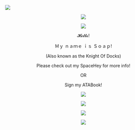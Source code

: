 ![](https://komarev.com/ghpvc/?username=slipperysoaps&color=blue&label=Soap+Enjoyers)
<p align="center"> 
  <img src="https://cdn.fbsbx.com/v/t59.2708-21/545089790_1808003496757619_8513376020568804498_n.gif?_nc_cat=100&ccb=1-7&_nc_sid=66e727&_nc_ohc=MPUMvi_VBnEQ7kNvwFN7tBe&_nc_oc=AdnOKI-u6LLTmg3vSyMwSPig-5uPHotqsIkbRs2yxfn5bu7vsX5XV7chOVmhZbFNkgg&_nc_zt=7&_nc_ht=cdn.fbsbx.com&_nc_gid=GtxQO1poSmAdcA1J5guJDg&oh=03_Q7cD3QGRCSfNrebQzNau5JD2ID8TLSMlygFbATkCWgqNFay5XQ&oe=68C68DA8"/>
<p align="center">
  <img src="https://adriansblinkiecollection.neocities.org/dividers/sparkles6.gif"/>
</p>
<p align="center">
  𝓗𝓮𝓵𝓵𝓸!
</p>
<p align="center"> Ｍｙ ｎａｍｅ ｉｓ Ｓｏａｐ!
 </p>
 <p align="center">
   (Also known as the Knight Of Docks)
   </p>
   <p align="center"> Please check out my SpaceHey for more info!
 </p> 
 <p align="center"> OR
 </p>
 <p align="center"> Sign my ATABook!
 </p>
 <p align="center">
  <img src="[https://adriansblinkiecollection.neocities.org/dividers/sparkles6.gif"/>
 </p>
 <p align="center">
  <img src="https://adriansblinkiecollection.neocities.org/dividers/sparkles6.gif"/>
</p>
<p align="center">
  <img src="https://scontent-mia3-3.xx.fbcdn.net/v/t1.15752-9/541718475_1010587251097931_8591148411770989659_n.png?stp=dst-png_s526x395&_nc_cat=108&ccb=1-7&_nc_sid=0024fc&_nc_ohc=J5fsacYnxiIQ7kNvwEELf0A&_nc_oc=Adl5w69i7FSP7Ptg_16MO2tGsb0lgi8wDN1rBkD7xyEZpDqMU0eaG-iFZprWEYlxu_I&_nc_ad=z-m&_nc_cid=0&_nc_zt=23&_nc_ht=scontent-mia3-3.xx&oh=03_Q7cD3AF-VrvjGhRrKh_yQHfTbZO2PESh4BKghTv7FCNp6NQctg&oe=68D9A32A"/>
</p>
<p align="center">
  <img src="https://scontent-mia3-1.xx.fbcdn.net/v/t1.15752-9/540471418_730993993271316_7384165017729306431_n.jpg?_nc_cat=111&ccb=1-7&_nc_sid=0024fc&_nc_ohc=mpAgudraRNUQ7kNvwHXxOQ2&_nc_oc=Adn1DT_9pFRlWE54yDi2-b2RRXYjVhw9gxBagu057tG5vKcLz87usLHU92idasyDXRs&_nc_ad=z-m&_nc_cid=0&_nc_zt=23&_nc_ht=scontent-mia3-1.xx&oh=03_Q7cD3QGnq2fx8qjBjsbBzsj9-EXH47D-RytDz1TOpMxcbz7Ing&oe=68EC10F5"/>
</p>




